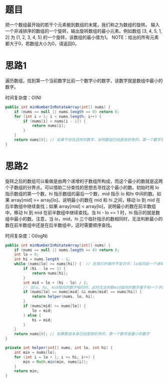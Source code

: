 # 题目

把一个数组最开始的若干个元素搬到数组的末尾，我们称之为数组的旋转。 输入一个非减排序的数组的一个旋转，输出旋转数组的最小元素。例如数组 [3, 4, 5, 1, 2] 为 [1, 2, 3, 4, 5] 的一个旋转，该数组的最小值为1。 NOTE：给出的所有元素都大于0，若数组大小为0，请返回0。

# 思路1

遍历数组，找到第一个当前数字比前一个数字小的数字，该数字就是数组中最小的数字。

时间复杂度：O(N)

```java
public int minNumberInRotateArray(int[] nums) {
    if (nums == null || nums.length == 0) return 0;
    for (int i = 1; i < nums.length; i++) {
        if (nums[i] < nums[i - 1]) {
            return nums[i];
        }
    }
    return nums[0];	// 如果不存在这样的数字，说明数组已经是排好序的，第一个数字是最小的数字
}
```

# 思路2

旋转之后的数组可以看做是由两个递增的子数组所构成，而这个最小的数就是这两个子数组的分界点。可以借助二分查找的思想去寻找这个最小的数。初始时用 lo 指示数组的第一个数，hi 指示数组的最后一个数，mid 指示 lo 和hi 中间的数。如果 array[mid] >= array[lo]，说明最小的数在 mid 和 hi 之间，移动 lo 到 mid 在后半数组中继续查找；如果 array[mid] < array[lo]，说明最小的数在前半数组中，移动 hi 到 mid 在前半数组中继续查找。当 hi - lo == 1 时，hi 指示的就是数组中最小的数。注意，当 lo，mid，hi 三个指针指示的数相同时，无法判断最小的数在前半数组中还是在后半数组中，这时需要顺序查找。

时间复杂度：O(logN)

```java
public int minNumberInRotateArray(int[] nums) {
    if (nums == null || nums.length == 0) return 0;
    int lo = 0;
    int hi = nums.length - 1;
    while (nums[lo] >= nums[hi]) {	// 在我们的循环不变式中，lo指向前一个递增子数组，hi指向后一个递增子数组，因此这里循环条件是nums[lo] >= nums[hi]
        if (hi - lo == 1) {
            return nums[hi];
        }
        int mid = lo + (hi - lo) / 2;
        // 当lo, hi, mid指向的数字相同时，此时无法判断mid指向的数字属于前一个子数组还是后一个子数组，此时需要用顺序遍历找到nums[lo, ..., hi]中的最小数字
        if (nums[lo] == nums[mid] && nums[mid] == nums[hi]) {
            return helper(nums, lo, hi);
        }
        if (nums[mid] >= nums[lo]) {
            lo = mid;
        } else {
            hi = mid;
        }
    }
    return nums[0];	// 如果数组本身已经是排好序的，第一个数字是最小的数字
}

private int helper(int[] nums, int lo, int hi) {
    int min = nums[lo];
    for (int i = lo + 1; i <= hi; i++) {
        min = Math.min(min, nums[i]);
    }
    return min;
}
```

